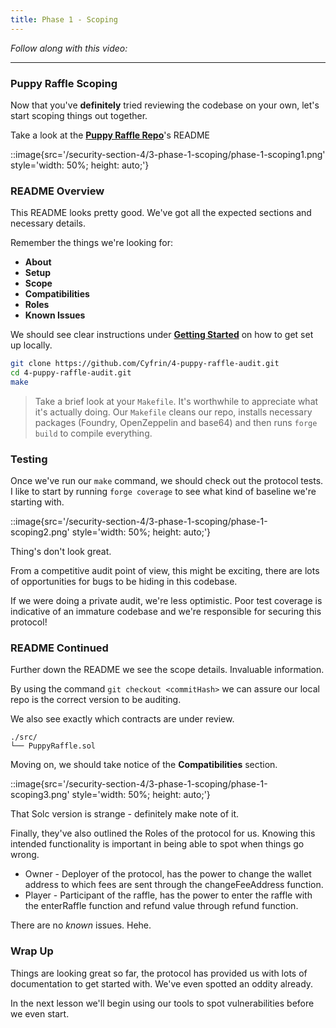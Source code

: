 ```yaml
---
title: Phase 1 - Scoping
---
```


_Follow along with this video:_

---

### Puppy Raffle Scoping

Now that you've **definitely** tried reviewing the codebase on your own, let's start scoping things out together.

Take a look at the [**Puppy Raffle Repo**](https://github.com/Cyfrin/4-puppy-raffle-audit)'s README

::image{src='/security-section-4/3-phase-1-scoping/phase-1-scoping1.png' style='width: 50%; height: auto;'}


### README Overview

This README looks pretty good. We've got all the expected sections and necessary details.

Remember the things we're looking for:

- **About**
- **Setup**
- **Scope**
- **Compatibilities**
- **Roles**
- **Known Issues**

We should see clear instructions under [**Getting Started**](https://github.com/Cyfrin/4-puppy-raffle-audit#getting-started) on how to get set up locally.

```bash
git clone https://github.com/Cyfrin/4-puppy-raffle-audit.git
cd 4-puppy-raffle-audit.git
make
```

> Take a brief look at your `Makefile`. It's worthwhile to appreciate what it's actually doing. Our `Makefile` cleans our repo, installs necessary packages (Foundry, OpenZeppelin and base64) and then runs `forge build` to compile everything.

### Testing

Once we've run our `make` command, we should check out the protocol tests. I like to start by running `forge coverage` to see what kind of baseline we're starting with.

::image{src='/security-section-4/3-phase-1-scoping/phase-1-scoping2.png' style='width: 50%; height: auto;'}

Thing's don't look great.

From a competitive audit point of view, this might be exciting, there are lots of opportunities for bugs to be hiding in this codebase.

If we were doing a private audit, we're less optimistic. Poor test coverage is indicative of an immature codebase and we're responsible for securing this protocol!

### README Continued

Further down the README we see the scope details. Invaluable information.

By using the command `git checkout <commitHash>` we can assure our local repo is the correct version to be auditing.

We also see exactly which contracts are under review.

    ./src/
    └── PuppyRaffle.sol

Moving on, we should take notice of the **Compatibilities** section.

::image{src='/security-section-4/3-phase-1-scoping/phase-1-scoping3.png' style='width: 50%; height: auto;'}

That Solc version is strange - definitely make note of it.

Finally, they've also outlined the Roles of the protocol for us. Knowing this intended functionality is important in being able to spot when things go wrong.

- Owner - Deployer of the protocol, has the power to change the wallet address to which fees are sent through the changeFeeAddress function.
- Player - Participant of the raffle, has the power to enter the raffle with the enterRaffle function and refund value through refund function.

There are no _known_ issues. Hehe.

### Wrap Up

Things are looking great so far, the protocol has provided us with lots of documentation to get started with. We've even spotted an oddity already.

In the next lesson we'll begin using our tools to spot vulnerabilities before we even start.
